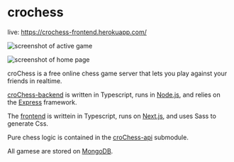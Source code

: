 # crochess
live: https://crochess-frontend.herokuapp.com/

![screenshot of active game](https://i.postimg.cc/FzRC23YN/Screenshot-from-2022-05-13-19-36-47.png)

![screenshot of home page](https://i.postimg.cc/GhjsvD7h/Screenshot-from-2022-05-13-12-55-15.png)

croChess is a free online chess game server that lets you play against your friends in realtime. 

[croChess-backend](https://github.com/lookingcoolonavespa/crochess-backend/tree/18344525d0778a29f6c8a200a9ac0f85efbdaf1f) is written in Typescript, runs in [Node.js](https://nodejs.org/en/), and relies on the [Express](https://expressjs.com/) framework.

The [frontend](https://github.com/lookingcoolonavespa/crochess-frontend/tree/58f9ddc38e4c35018fbbc0752b534e0f1863cde4) is writtein in Typescript, runs on [Next.js](https://nextjs.org/), and uses Sass to generate Css. 

Pure chess logic is contained in the [croChess-api](https://github.com/lookingcoolonavespa/crochess-api) submodule.

All gamese are stored on [MongoDB](https://www.mongodb.com/). 

